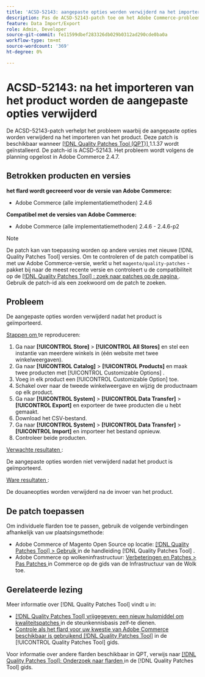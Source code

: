 ```yaml
---
title: 'ACSD-52143: aangepaste opties worden verwijderd na het importeren van het product'
description: Pas de ACSD-52143-patch toe om het Adobe Commerce-probleem op te lossen, waarbij de aanpassingsopties worden verwijderd nadat het product is geïmporteerd.
feature: Data Import/Export
role: Admin, Developer
source-git-commit: fe11599dbef283326db029b0312ad290cde0ba0a
workflow-type: tm+mt
source-wordcount: '369'
ht-degree: 0%

---
```


# ACSD-52143: na het importeren van het product worden de aangepaste opties verwijderd

De ACSD-52143-patch verhelpt het probleem waarbij de aangepaste opties worden verwijderd na het importeren van het product. Deze patch is beschikbaar wanneer [[!DNL Quality Patches Tool (QPT)] ](https://experienceleague.adobe.com/en/docs/commerce-knowledge-base/kb/announcements/commerce-announcements/magento-quality-patches-released-new-tool-to-self-serve-quality-patches) 1.1.37 wordt geïnstalleerd. De patch-id is ACSD-52143. Het probleem wordt volgens de planning opgelost in Adobe Commerce 2.4.7.

## Betrokken producten en versies

**het flard wordt gecreeerd voor de versie van Adobe Commerce:**

* Adobe Commerce (alle implementatiemethoden) 2.4.6

**Compatibel met de versies van Adobe Commerce:**

* Adobe Commerce (alle implementatiemethoden) 2.4.6 - 2.4.6-p2

>[!NOTE]
>
>De patch kan van toepassing worden op andere versies met nieuwe [!DNL Quality Patches Tool] versies. Om te controleren of de patch compatibel is met uw Adobe Commerce-versie, werkt u het `magento/quality-patches` -pakket bij naar de meest recente versie en controleert u de compatibiliteit op de [[!DNL Quality Patches Tool] : zoek naar patches op de pagina ](https://experienceleague.adobe.com/tools/commerce-quality-patches/index.html) . Gebruik de patch-id als een zoekwoord om de patch te zoeken.

## Probleem

De aangepaste opties worden verwijderd nadat het product is geïmporteerd.

<u> Stappen om </u> te reproduceren:

1. Ga naar **[!UICONTROL Store]** > **[!UICONTROL All Stores]** en stel een instantie van meerdere winkels in (één website met twee winkelweergaven).
1. Ga naar **[!UICONTROL Catalog]** > **[!UICONTROL Products]** en maak twee producten met [!UICONTROL Customizable Options] .
1. Voeg in elk product een [!UICONTROL Customizable Option] toe.
1. Schakel over naar de tweede winkelweergave en wijzig de productnaam op elk product.
1. Ga naar **[!UICONTROL System]** > **[!UICONTROL Data Transfer]** > **[!UICONTROL Export]** en exporteer de twee producten die u hebt gemaakt.
1. Download het CSV-bestand.
1. Ga naar **[!UICONTROL System]** > **[!UICONTROL Data Transfer]** > **[!UICONTROL Import]** en importeer het bestand opnieuw.
1. Controleer beide producten.

<u> Verwachte resultaten </u>:

De aangepaste opties worden niet verwijderd nadat het product is geïmporteerd.

<u> Ware resultaten </u>:

De douaneopties worden verwijderd na de invoer van het product.

## De patch toepassen

Om individuele flarden toe te passen, gebruik de volgende verbindingen afhankelijk van uw plaatsingsmethode:

* Adobe Commerce of Magento Open Source op locatie: [[!DNL Quality Patches Tool]  > Gebruik ](/help/tools/quality-patches-tool/usage.md) in de handleiding [!DNL Quality Patches Tool] .
* Adobe Commerce op wolkeninfrastructuur: [ Verbeteringen en Patches > Pas Patches ](https://experienceleague.adobe.com/docs/commerce-cloud-service/user-guide/develop/upgrade/apply-patches.html) in Commerce op de gids van de Infrastructuur van de Wolk toe.

## Gerelateerde lezing

Meer informatie over [!DNL Quality Patches Tool] vindt u in:

* [[!DNL Quality Patches Tool]  vrijgegeven: een nieuw hulpmiddel om kwaliteitspatches ](https://experienceleague.adobe.com/en/docs/commerce-knowledge-base/kb/announcements/commerce-announcements/magento-quality-patches-released-new-tool-to-self-serve-quality-patches) in de steunkennisbasis zelf-te dienen.
* [ Controle als het flard voor uw kwestie van Adobe Commerce beschikbaar is gebruikend  [!DNL Quality Patches Tool]](/help/tools/quality-patches-tool/patches-available-in-qpt/check-patch-for-magento-issue-with-magento-quality-patches.md) in de [!UICONTROL Quality Patches Tool] gids.


Voor informatie over andere flarden beschikbaar in QPT, verwijs naar [[!DNL Quality Patches Tool]: Onderzoek naar flarden ](https://experienceleague.adobe.com/tools/commerce-quality-patches/index.html) in de [!DNL Quality Patches Tool] gids.
